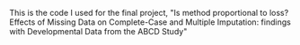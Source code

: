 This is the code I used for the final project, "Is method proportional to loss? Effects of Missing Data on Complete-Case and Multiple Imputation: findings with Developmental Data from the ABCD Study"
